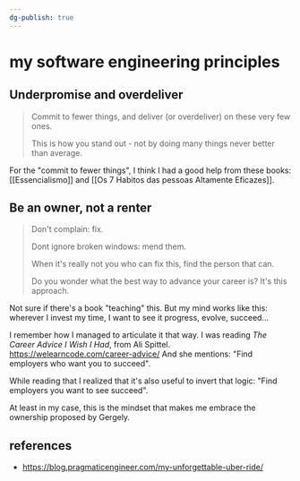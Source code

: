 ```yaml
---
dg-publish: true
---
```

# my software engineering principles

## Underpromise and overdeliver

> Commit to fewer things, and deliver (or overdeliver) on these very few ones.
> 
> This is how you stand out - not by doing many things never better than average.

For the "commit to fewer things", I think I had a good help from these books: [[Essencialismo]]
and [[Os 7 Habitos das pessoas Altamente Eficazes]].


## Be an owner, not a renter

> Don't complain: fix.
> 
> Dont ignore broken windows: mend them.
> 
> When it's really not you who can fix this, find the person that can.
> 
> Do you wonder what the best way to advance your career is? It's this approach.

Not sure if there's a book "teaching" this. But my mind works like this: wherever I invest my time, I want to see it progress, evolve, succeed...

I remember how I managed to articulate it that way. I was reading *The Career Advice I Wish I Had*, from Ali Spittel.
<https://welearncode.com/career-advice/>
And she mentions: "Find employers who want you to succeed".

While reading that I realized that it's also useful to invert that logic: "Find employers you want to see succeed".

At least in my case, this is the mindset that makes me embrace the ownership proposed by Gergely.


## references

- <https://blog.pragmaticengineer.com/my-unforgettable-uber-ride/>



